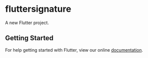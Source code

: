 # fluttersignature

A new Flutter project.

## Getting Started

For help getting started with Flutter, view our online
[documentation](https://flutter.io/).
